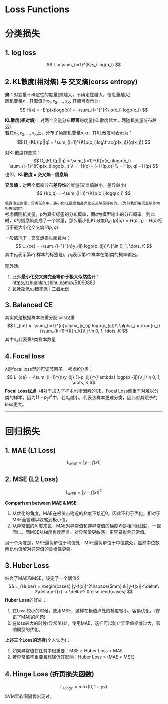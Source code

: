 # Loss Functions
# 分类损失
## 1. log loss
$$
L = \sum_{i=1}^{K}y_i log(p_i)  
$$

## 2. KL散度(相对熵) 与 交叉熵(corss entropy)
**熵**：对变量不确定性的度量(熵越大，不确定性越大，信息量越大)  
随机变量$x$，其取值为$x_1, x_2, \dots, x_K$, 其熵可表示为:
$$
H(x) = -E[p(x)logp(x)] = -\sum_{i=1}^{K} p(x_i) logp(x_i) 
$$

**KL散度(相对熵)**：对两个变量分布**距离**的度量(KL散度越大，两随机变量分布越远)   
若在$x_1, x_2, \dots, x_K$上，分布了俩随机变量$p, q$，其KL散度可表示为：
$$
D_{KL}(p||q) = \sum_{i=1}^{K}p(x_i)log\frac{p(x_i)}{q(x_i)}
$$   

对KL散度作变换：
$$
D_{KL}(p||q) = \sum_{i=1}^{K}p(x_i)logp(x_i) - \sum_{i=1}^{K}p(x_i)logq(x_i) \\
= -H(p) - (- H(p,q)) \\
= H(p, q) - H(p)
$$
也即，**KL散度 = 交叉熵 - 信息熵**

**交叉熵**：对两个概率分布**差异性**的度量(交叉熵越小，差异越小)
$$
H(p,q) = -\sum_{i=1}^{K}p(x_i)logq(x_i)
$$

`值得注意的是，分类任务中，最小化KL散度和最大化交叉熵是等价的。（为何我们用信息熵作为损失函数?）`  
考虑俩随机变量，$p$为真实标签的分布概率，而$q$为模型输出的分布概率。则此时，$p$的信息熵变成了一个常量，那么最小化KL散度$D_{KL}(p||q) = H(p, q) - H(p)$相当于最大小化交叉熵$H(p,q)$.

一般情况下，交叉熵损失函数为：
$$
L_{ce} = -\sum_{i=1}^{n}y_{ij} logp(p_{ij})\\
j \in 0, 1, \dots, K 
$$
其中$y_{ij}$表示第$i$个样本的标签是$j$，$p_{ij}$表示第$i$个样本在第$j$类的概率输出。

题外话:
1. 此外**最小化交叉熵完全等价于极大似然估计**：https://zhuanlan.zhihu.com/p/51099880
2. [贝叶斯派vs概率派](https://earyant.github.io/posts/%E6%9C%BA%E5%99%A8%E5%AD%A6%E4%B9%A0%E7%9F%A5%E8%AF%86%E6%95%B4%E7%90%86/4-%E6%9C%BA%E5%99%A8%E5%AD%A6%E4%B9%A0%E5%9F%BA%E7%A1%80/%E5%9F%BA%E7%A1%80%E7%90%86%E8%AE%BA%20-%20%E9%A2%91%E7%8E%87%E6%B4%BE%20vs%20%E8%B4%9D%E5%8F%B6%E6%96%AF%E6%B4%BE/#:~:text=%E8%B4%9D%E5%8F%B6%E6%96%AF%E6%B4%BE%E8%AE%A4%E4%B8%BA%E4%B8%96%E7%95%8C,%E5%85%88%E9%AA%8C%E6%A6%82%E7%8E%87%E7%9A%84%E4%BF%AE%E6%AD%A3%E3%80%82) | [二者示例](https://blog.csdn.net/fq_wallow/article/details/104383057)

## 3. Balanced CE
其实就是根据样本权重分配loss权重
$$
L_{ce} = -\sum_{i=1}^{n}\alpha_jy_{ij} logp(p_{ij})\\
\alpha_j = \frac{n_j}{\sum_{k=1}^{K}n_k}\\
j \in 0, 1, \dots, K 
$$
其中$n_k$代表第$k$类样本数量

## 4. Focal loss
$\lambda$是focal loss里的可调节因子。
考虑$K$分类：
$$
L_{ce} = -\sum_{i=1}^{n}y_{ij} (1-p_{ij})^{\lambda} logp(p_{ij})\\
j \in 0, 1, \dots, K 
$$
**Focal Loss优点**:
相对于加入了样本均衡因素的CE，Focal Loss侧重于对难以分类的样本。因为$(1-p_{ij})^{\lambda}$中，若$p_{ij}$越小，代表该样本更难分类，因此对其赋予的loss更大。

-----
# 回归损失
## 1. MAE (L1 Loss)
$$
L_{MAE} = |y - f(x)|
$$

## 2. MSE (L2 Loss)
$$
L_{MSE} = |y - f(x)|^2
$$

**Comparison between MAE & MSE**:
1. 从优化的角度，MAE在极值点附近的梯度不接近0，因此不利于优化，相对于MSE而言难以收缩到极小值。 
2. 从异常值的角度来说，MAE对异常值和非异常值的梯度均是相同(线性)，一视同仁。而MSE从梯度角度而言，对异常值更敏感，更容易拟合异常值。

另一个角度是，MSE最优解位于均值处，MAE最优解位于中位数处，显然中位数解比均值解对异常值的鲁棒性更强。

## 3. Huber Loss
结合了MAE和MSE，设定了一个阈值$\delta$
$$
L_{Huber} = 
\begin{cases}
|y-f(x)|^2\hspace{5mm} & |y-f(x)|<\delta\\
2\delta|y-f(x)| + \delta^2 & else
\end{cases}
$$
**Huber Loss**的好处：
1. 在Loss较小的时候，使用MSE，这样在极值点处的梯度较小，容易优化。(修正了MAE的问题)
2. 在loss较大的时候(异常值)处，使用MAE，这样可以防止异常值梯度过大，影响模型的优化。

**上述三个Loss的选择**(个人认为)：
1. 如果异常值在任务中很重要：MSE > Huber Loss > MAE
2. 若异常值不重要且想降低其影响：Huber Loss > (MAE > MSE)

## 4. Hinge Loss (折页损失函数)
$$
L_{Hinge} = max(0, 1-y\hat{y})
$$
SVM里软间隔曾出现过。
